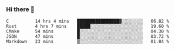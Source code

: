 ### Hi there 👋

<!--
**WShiBin/WShiBin** is a ✨ _special_ ✨ repository because its `README.md` (this file) appears on your GitHub profile.

Here are some ideas to get you started:

- 🔭 I’m currently working on ...
- 🌱 I’m currently learning ...
- 👯 I’m looking to collaborate on ...
- 🤔 I’m looking for help with ...
- 💬 Ask me about ...
- 📫 How to reach me: ...
- 😄 Pronouns: ...
- ⚡ Fun fact: ...
-->

<!--START_SECTION:waka-->
```text
C          14 hrs 4 mins   ████████████████▓░░░░░░░░   66.82 % 
Rust       4 hrs 7 mins    █████░░░░░░░░░░░░░░░░░░░░   19.60 % 
CMake      54 mins         █░░░░░░░░░░░░░░░░░░░░░░░░   04.30 % 
JSON       47 mins         █░░░░░░░░░░░░░░░░░░░░░░░░   03.72 % 
Markdown   23 mins         ▒░░░░░░░░░░░░░░░░░░░░░░░░   01.84 % 
```
<!--END_SECTION:waka-->
